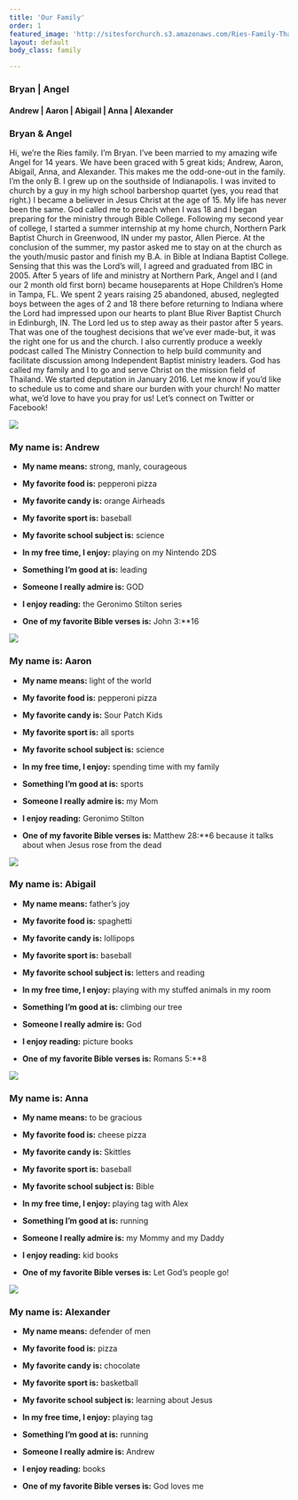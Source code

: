 ```yaml
---
title: 'Our Family'
order: 1
featured_image: 'http://sitesforchurch.s3.amazonaws.com/Ries-Family-ThaiLight.jpg'
layout: default
body_class: family

---
```


### Bryan | Angel

#### Andrew | Aaron | Abigail | Anna | Alexander

### Bryan & Angel

Hi, we’re the Ries family.  I’m Bryan.  I’ve been married to my amazing wife Angel for 14 years.  We have been graced with 5 great kids; Andrew, Aaron, Abigail, Anna, and Alexander.  This makes me the odd-one-out in the family.  I’m the only B. I grew up on the southside of Indianapolis. I was invited to church by a guy in my high school barbershop quartet (yes, you read that right.) I became a believer in Jesus Christ at the age of 15.  My life has never been the same. God called me to preach when I was 18 and I began preparing for the ministry through Bible College. Following my second year of college, I started a summer internship at my home church, Northern Park Baptist Church in Greenwood, IN under my pastor, Allen Pierce.  At the conclusion of the summer, my pastor asked me to stay on at the church as the youth/music pastor and finish my B.A. in Bible at Indiana Baptist College. Sensing that this was the Lord’s will, I agreed and graduated from IBC in 2005. After 5 years of life and ministry at Northern Park, Angel and I (and our 2 month old first born) became houseparents at Hope Children’s Home in Tampa, FL.  We spent 2 years raising 25 abandoned, abused, neglegted boys between the ages of 2 and 18 there before returning to Indiana where the Lord had impressed upon our hearts to plant Blue River Baptist Church in Edinburgh, IN.  The Lord led us to step away as their pastor after 5 years.  That was one of the toughest decisions that we’ve ever made-but, it was the right one for us and the church. I also currently produce a weekly podcast called The Ministry Connection to help build community and facilitate discussion among Independent Baptist ministry leaders. God has called my family and I to go and serve Christ on the mission field of Thailand. We started deputation in January 2016. Let me know if you’d like to schedule us to come and share our burden with your church! No matter what, we’d love to have you pray for us! Let’s connect on Twitter or Facebook!  


![](http://sitesforchurch.s3.amazonaws.com/Andrew.png)

### My name is: Andrew

* **My name means:** strong, manly, courageous

* **My favorite food is:** pepperoni pizza

* **My favorite candy is:** orange Airheads

* **My favorite sport is:** baseball

* **My favorite school subject is:** science

* **In my free time, I enjoy:** playing on my Nintendo 2DS

* **Something I’m good at is:** leading

* **Someone I really admire is:** GOD

* **I enjoy reading:** the Geronimo Stilton series

* **One of my favorite Bible verses is:** John 3:**16

![](http://sitesforchurch.s3.amazonaws.com/Aaron2.png)

### My name is: Aaron

* **My name means:** light of the world

* **My favorite food is:** pepperoni pizza

* **My favorite candy is:** Sour Patch Kids

* **My favorite sport is:** all sports

* **My favorite school subject is:** science

* **In my free time, I enjoy:** spending time with my family

* **Something I’m good at is:** sports

* **Someone I really admire is:** my Mom

* **I enjoy reading:** Geronimo Stilton

* **One of my favorite Bible verses is:** Matthew 28:**6 because it talks about when Jesus rose from the dead

![](http://sitesforchurch.s3.amazonaws.com/Abigail.png)

### My name is: Abigail

* **My name means:** father’s joy

* **My favorite food is:** spaghetti

* **My favorite candy is:** lollipops

* **My favorite sport is:** baseball

* **My favorite school subject is:** letters and reading

* **In my free time, I enjoy:** playing with my stuffed animals in my room

* **Something I’m good at is:** climbing our tree

* **Someone I really admire is:** God

* **I enjoy reading:** picture books

* **One of my favorite Bible verses is:** Romans 5:**8


![](http://sitesforchurch.s3.amazonaws.com/Anna.png)

### My name is: Anna

* **My name means:** to be gracious

* **My favorite food is:** cheese pizza

* **My favorite candy is:** Skittles

* **My favorite sport is:** baseball

* **My favorite school subject is:** Bible

* **In my free time, I enjoy:** playing tag with Alex

* **Something I’m good at is:** running

* **Someone I really admire is:** my Mommy and my Daddy

* **I enjoy reading:** kid books

* **One of my favorite Bible verses is:** Let God’s people go!

![](http://sitesforchurch.s3.amazonaws.com/Alexander.png)

### My name is: Alexander

* **My name means:** defender of men

* **My favorite food is:** pizza

* **My favorite candy is:** chocolate

* **My favorite sport is:** basketball

* **My favorite school subject is:** learning about Jesus

* **In my free time, I enjoy:** playing tag

* **Something I’m good at is:** running

* **Someone I really admire is:** Andrew

* **I enjoy reading:** books

* **One of my favorite Bible verses is:** God loves me